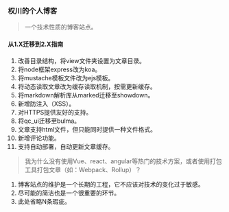 ### 权川的个人博客

> 一个技术性质的博客站点。

#### 从1.X迁移到2.X指南

1. 改善目录结构，将view文件夹设置为文章目录。
2. 将node框架express改为koa。
3. 将mustache模板文件改为ejs模板。
4. 将动态读取文章改为缓存读取机制，按需更新缓存。
5. 将markdown解析库从marked迁移至showdown。
6. 新增防注入（XSS）。
7. 对HTTPS提供友好的支持。
8. 将qc_ui迁移至bulma。
9. 文章支持html文件，但只能同时提供一种文件格式。
10. 新增评论功能。
11. 支持自动部署，自动更新文章缓存。

> 我为什么没有使用Vue、react、angular等热门的技术方案，或者使用打包工具打包文章（如：Webpack、Rollup）？

1. 博客站点的维护是一个长期的工程，它不应该对技术的变化过于敏感。
2. 尽可能的简洁也是一个很重要的环节。
3. 此处省略N条瑕疵。
